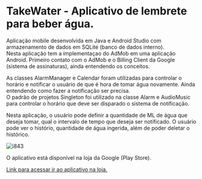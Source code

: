 # TakeWater - Aplicativo de lembrete para beber água.
<p>
Aplicação mobile desenvolvida em Java e Android Studio com armazenamento de dados em SQLite (banco de dados interno).<br />
Nesta aplicação tem a implementaçao do AdMob em uma aplicação Android. Primeiro contato com o AdMob e o Billing Client da Google (sistema de assinaturas), ainda entendendo os conceitos.<br />
</p>

<p>
  As classes AlarmManager e Calendar foram utilizadas para controlar o horário e notificar o usuário de que é hora de tomar água novamente. Ainda entendendo como fazer a notificação ser precisa.<br />
  O padrão de projetos Singleton foi utilizado na classe Alarm e AudioMusic para controlar o horário que deve ser disparado o sistema de notificação.
</p>

<p>
Nesta aplicação, o usuário pode definir a quantidade de ML de água que deseja tomar, qual o intervalo de tempo que deseja ser notificado. O usuário pode ver o histório, quantidade de água ingerida, além de poder deletar o histórico.
</p>

![i843](https://user-images.githubusercontent.com/9465347/175081025-5b63a39d-c48f-4877-bbce-91c4efeda33a.png)

<p>O aplicativo está disponível na loja da Google (Play Store).</p>
<p><a href="https://play.google.com/store/apps/details?id=com.romoufer.takewater">Link para acessar ir ao aplicativo na loja.</a></p>
